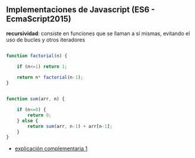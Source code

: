## Implementaciones de Javascript (ES6 - EcmaScript2015)

**recursividad**: consiste en funciones que se llaman a sí mismas, evitando el uso de bucles y otros iteradores

```javascript

function factorial(n) {

    if (n<=1) return 1;
    
    return n* factorial(n-1);
}

```

```javascript

function sum(arr, n) {

    if (n<=0) {
        return 0;
    } else {
        return sum(arr, n-1) + arr[n-1];
    }
}

```

- [explicación complementaria 1](https://www.campusmvp.es/recursos/post/Que-es-la-recursividad-o-recursion-Un-ejemplo-con-JavaScript.aspx)